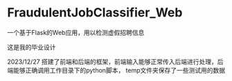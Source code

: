 # FraudulentJobClassifier_Web
一个基于Flask的Web应用，用以检测虚假招聘信息

这是我的毕业设计

2023/12/27
搭建了前端和后端的框架，前端输入能够正常传入后端进行处理，后端能够正确调用工作目录下的python脚本，
temp文件夹保存了一些测试用的数据